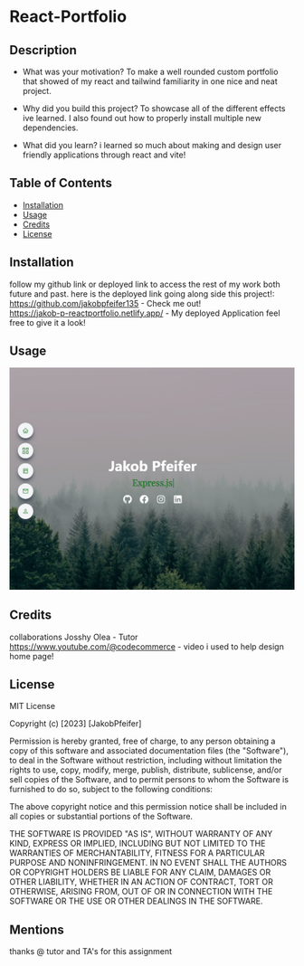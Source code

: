 # React-Portfolio


## Description

- What was your motivation?
To make a well rounded custom portfolio that showed of my react and tailwind familiarity in one nice and neat project.
- Why did you build this project?
To showcase all of the different effects ive learned. I also found out how to properly install multiple new dependencies.

- What did you learn?
i learned so much about making and design user friendly applications through react and vite!
## Table of Contents 



- [Installation](#installation)
- [Usage](#usage)
- [Credits](#credits)
- [License](#license)

## Installation

follow my github link or deployed link to access the rest of my work both future and past. here is the deployed link going along side this project!:<br/>
https://github.com/jakobpfeifer135 - Check me out! <br/>
 https://jakob-p-reactportfolio.netlify.app/ - My deployed Application feel free to give it a look!






## Usage



   ![completed project](</src/assets/images/portfolio.png>)


## Credits

collaborations Josshy Olea - Tutor
<br/>
https://www.youtube.com/@codecommerce - video i used to help design home page!

## License

MIT License

Copyright (c) [2023] [JakobPfeifer]

Permission is hereby granted, free of charge, to any person obtaining a copy
of this software and associated documentation files (the "Software"), to deal
in the Software without restriction, including without limitation the rights
to use, copy, modify, merge, publish, distribute, sublicense, and/or sell
copies of the Software, and to permit persons to whom the Software is
furnished to do so, subject to the following conditions:

The above copyright notice and this permission notice shall be included in all
copies or substantial portions of the Software.

THE SOFTWARE IS PROVIDED "AS IS", WITHOUT WARRANTY OF ANY KIND, EXPRESS OR
IMPLIED, INCLUDING BUT NOT LIMITED TO THE WARRANTIES OF MERCHANTABILITY,
FITNESS FOR A PARTICULAR PURPOSE AND NONINFRINGEMENT. IN NO EVENT SHALL THE
AUTHORS OR COPYRIGHT HOLDERS BE LIABLE FOR ANY CLAIM, DAMAGES OR OTHER
LIABILITY, WHETHER IN AN ACTION OF CONTRACT, TORT OR OTHERWISE, ARISING FROM,
OUT OF OR IN CONNECTION WITH THE SOFTWARE OR THE USE OR OTHER DEALINGS IN THE
SOFTWARE.

## Mentions
thanks @ tutor and TA's for this assignment
